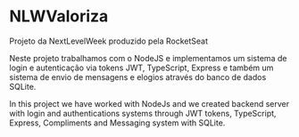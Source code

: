 # NLWValoriza
Projeto da NextLevelWeek produzido pela RocketSeat

Neste projeto trabalhamos com o NodeJS e implementamos um sistema de login e autenticação via tokens JWT, TypeScript, Express e também um sistema de envio de mensagens e elogios através do banco de dados SQLite.

In this project we have worked with NodeJs and we created backend server with login and authentications systems through JWT tokens, TypeScript, Express, Compliments and Messaging system with SQLite.